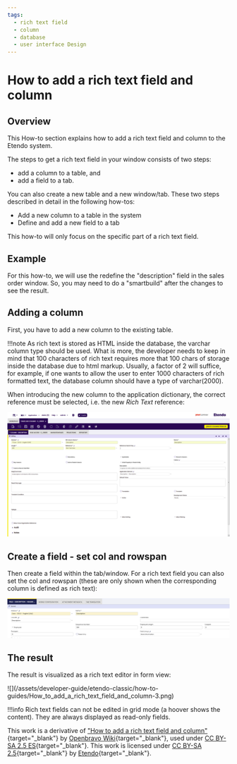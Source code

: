 ```yaml
---
tags: 
  - rich text field
  - column
  - database
  - user interface Design
---
```


#  How to add a rich text field and column
 
  
##  Overview

This How-to section explains how to add a rich text field and column to the Etendo
system.

The steps to get a rich text field in your window consists of two steps: 

- add a column to a table, and 
- add a field to a tab.

You can also create a new table and a new window/tab. These two steps
described in detail in the following how-tos:

  * Add a new column to a table in the system 
  * Define and add a new field to a tab 

This how-to will only focus on the specific part of a rich text field.

  
##  Example 

For this how-to, we will use the redefine the "description" field in the sales order window. So, you may need to do a "smartbuild" after the changes to see the result.


  
##  Adding a column

First, you have to add a new column to the existing table.

!!!note
    As rich text is stored as HTML inside the database, the varchar column type
    should be used. What is more, the developer needs to keep in mind that 100
    characters of rich text requires more that 100 chars of storage inside the
    database due to html markup. Usually, a factor of 2 will suffice, for example,
    if one wants to allow the user to enter 1000 characters of rich formatted
    text, the database column should have a type of varchar(2000).  

  
When introducing the new column to the application dictionary, the correct
reference must be selected, i.e. the new _Rich Text_ reference:


![](/assets/developer-guide/etendo-classic/how-to-guides/how_to_add_a_rich_text_field_and_column-1.png)

##  Create a field - set col and rowspan

Then  create a field  within the tab/window. For a rich text field you can
also set the col and rowspan (these are only shown when the corresponding
column is defined as rich text):

  

![](/assets/developer-guide/etendo-classic/how-to-guides/how_to_add_a_rich_text_field_and_column-2.png)

##  The result

The result is visualized as a rich text editor in form view:

  

![](/assets/developer-guide/etendo-classic/how-to-
guides/How_to_add_a_rich_text_field_and_column-3.png)
  

!!!info
    Rich text fields can not be edited in grid mode (a hoover shows the
    content). They are always displayed as read-only fields.  

  


This work is a derivative of ["How to add a rich text field and column"](http://wiki.openbravo.com/wiki/How_to_add_a_rich_text_field_and_column){target="\_blank"} by [Openbravo Wiki](http://wiki.openbravo.com/wiki/Welcome_to_Openbravo){target="\_blank"}, used under [CC BY-SA 2.5 ES](https://creativecommons.org/licenses/by-sa/2.5/es/){target="\_blank"}. This work is licensed under [CC BY-SA 2.5](https://creativecommons.org/licenses/by-sa/2.5/){target="\_blank"} by [Etendo](https://etendo.software){target="\_blank"}. 

